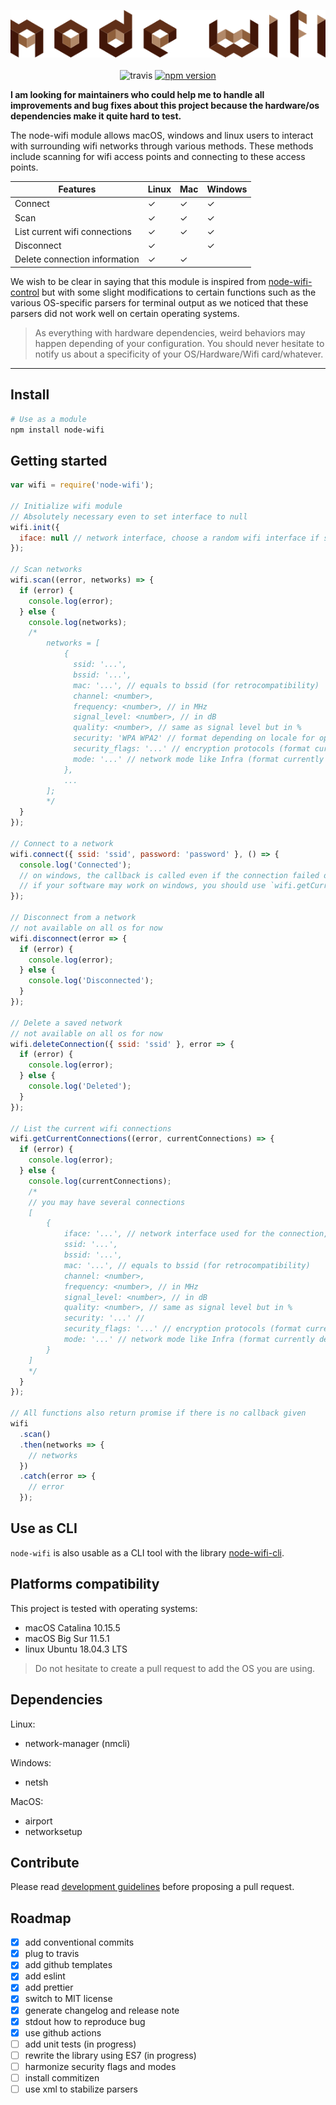<div align="center">
<p>
<img src="https://raw.githubusercontent.com/friedrith/assets/master/node-wifi/logo.png" alt="node-wifi" />
<br>
<br>
<img src="https://github.com/friedrith/node-wifi/workflows/build/badge.svg" alt="travis" />
<a href="https://badge.fury.io/js/node-wifi"><img src="https://badge.fury.io/js/node-wifi.svg" alt="npm version" height="18"></a>
</p>
</div>

**I am looking for maintainers who could help me to handle all improvements and
bug fixes about this project because the hardware/os dependencies make it quite
hard to test.**

The node-wifi module allows macOS, windows and linux users to interact with surrounding wifi networks through various methods. These methods include scanning for wifi access points and connecting to these access points.

<div align="center">

| Features                      | Linux | Mac | Windows |
| ----------------------------- | ----- | --- | ------- |
| Connect                       | ✓     | ✓   | ✓       |
| Scan                          | ✓     | ✓   | ✓       |
| List current wifi connections | ✓     | ✓   | ✓       |
| Disconnect                    | ✓     |     | ✓       |
| Delete connection information | ✓     | ✓   |         |

</div>

We wish to be clear in saying that this module is inspired from [node-wifi-control](https://github.com/msolters/wifi-control-node) but with some slight modifications to certain functions such as the various OS-specific parsers for terminal output as we noticed that these parsers did not work well on certain operating systems.

> As everything with hardware dependencies, weird behaviors may happen depending of your configuration. You should never hesitate to notify us about a specificity of your OS/Hardware/Wifi card/whatever.

---

## Install

```bash
# Use as a module
npm install node-wifi
```

## Getting started

```javascript
var wifi = require('node-wifi');

// Initialize wifi module
// Absolutely necessary even to set interface to null
wifi.init({
  iface: null // network interface, choose a random wifi interface if set to null
});

// Scan networks
wifi.scan((error, networks) => {
  if (error) {
    console.log(error);
  } else {
    console.log(networks);
    /*
        networks = [
            {
              ssid: '...',
              bssid: '...',
              mac: '...', // equals to bssid (for retrocompatibility)
              channel: <number>,
              frequency: <number>, // in MHz
              signal_level: <number>, // in dB
              quality: <number>, // same as signal level but in %
              security: 'WPA WPA2' // format depending on locale for open networks in Windows
              security_flags: '...' // encryption protocols (format currently depending of the OS)
              mode: '...' // network mode like Infra (format currently depending of the OS)
            },
            ...
        ];
        */
  }
});

// Connect to a network
wifi.connect({ ssid: 'ssid', password: 'password' }, () => {
  console.log('Connected'); 
  // on windows, the callback is called even if the connection failed due to netsh limitations
  // if your software may work on windows, you should use `wifi.getCurrentConnections` to check if the connection succeeded
});

// Disconnect from a network
// not available on all os for now
wifi.disconnect(error => {
  if (error) {
    console.log(error);
  } else {
    console.log('Disconnected');
  }
});

// Delete a saved network
// not available on all os for now
wifi.deleteConnection({ ssid: 'ssid' }, error => {
  if (error) {
    console.log(error);
  } else {
    console.log('Deleted');
  }
});

// List the current wifi connections
wifi.getCurrentConnections((error, currentConnections) => {
  if (error) {
    console.log(error);
  } else {
    console.log(currentConnections);
    /*
    // you may have several connections
    [
        {
            iface: '...', // network interface used for the connection, not available on macOS
            ssid: '...',
            bssid: '...',
            mac: '...', // equals to bssid (for retrocompatibility)
            channel: <number>,
            frequency: <number>, // in MHz
            signal_level: <number>, // in dB
            quality: <number>, // same as signal level but in %
            security: '...' //
            security_flags: '...' // encryption protocols (format currently depending of the OS)
            mode: '...' // network mode like Infra (format currently depending of the OS)
        }
    ]
    */
  }
});

// All functions also return promise if there is no callback given
wifi
  .scan()
  .then(networks => {
    // networks
  })
  .catch(error => {
    // error
  });
```


## Use as CLI

`node-wifi` is also usable as a CLI tool with the library [node-wifi-cli](https://github.com/friedrith/node-wifi-cli).

## Platforms compatibility

This project is tested with operating systems:

- macOS Catalina 10.15.5
- macOS Big Sur 11.5.1
- linux Ubuntu 18.04.3 LTS

> Do not hesitate to create a pull request to add the OS you are using.

## Dependencies

Linux:

- network-manager (nmcli)

Windows:

- netsh 

MacOS:

- airport
- networksetup

## Contribute

Please read [development guidelines](./CONTRIBUTING.md) before proposing a pull request.

## Roadmap

- [x] add conventional commits
- [x] plug to travis
- [x] add github templates
- [x] add eslint
- [x] add prettier
- [x] switch to MIT license
- [x] generate changelog and release note
- [x] stdout how to reproduce bug
- [x] use github actions
- [ ] add unit tests (in progress)
- [ ] rewrite the library using ES7 (in progress)
- [ ] harmonize security flags and modes
- [ ] install commitizen
- [ ] use xml to stabilize parsers
